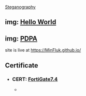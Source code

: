 [Steganography](Steganography.md)
## img: [Hello World](HelloWorld.md)
## img: [PDPA](PDPA.md)
site is live at https://MinFluk.github.io/
## Certificate
+ ### CERT: [FortiGate7.4](fortigate.md)
  - 
